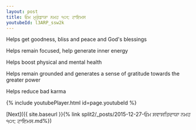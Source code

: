 ```yaml
---
layout: post
title: ਓਮ ਮੁਕੁੰਡਾਯਾ ਨਮਹ ੧੦੮ ਟਾਇਮਸ
youtubeId: l3ARP_ssw2k
---
```

 
 
Helps get goodness, bliss and peace and God's blessings
 
Helps remain focused, help generate inner energy 
 
Helps boost physical and mental health 
 
Helps remain grounded and generates a sense of gratitude towards the greater power 
 
Helps reduce bad karma
 
 
 
 


{% include youtubePlayer.html id=page.youtubeId %}
 
[Next]({{ site.baseurl }}{% link  split2/_posts/2015-12-27-ਓਮ ਸਵਾਸਤਿਦਾਯਾ ਨਮਹ ੧੦੮ ਟਾਇਮਸ.md%})
 
